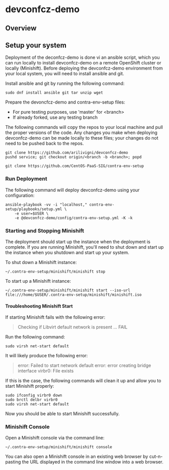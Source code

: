 # devconfcz-demo

## Overview

## Setup your system
Deployment of the deconfcz-demo is done vi an ansible script, which you can 
run locally to install devconfcz-demo on a remote OpenShift cluster or locally (Minishift).
Before deploying the devconfcz-demo environment from your local system,
you will need to install ansible and git.

Install ansible and git by running the following command:

```
sudo dnf install ansible git tar unzip wget
```
Prepare the devoncfcz-demo and contra-env-setup files:
* For pure testing purposes, use 'master' for \<branch\>
* If already forked, use any testing branch

The following commands will copy the repos to your local machine and pull
the proper versions of the code. Any changes you make when deploying devconfcz-demo
can be made locally to these files; your changes do not need to be pushed
back to the repos.

```
git clone https://github.com/arilivigni/devconfcz-demo
pushd service; git checkout origin/<branch -b <branch>; popd

git clone https://github.com/CentOS-PaaS-SIG/contra-env-setup
```

### Run Deployment

The following command will deploy devconfcz-demo using your configuration:
```
ansible-playbook -vv -i "localhost," contra-env-setup/playbooks/setup.yml \
    -e user=$USER \
    -e @devconfcz-demo/config/contra-env-setup.yml -K -k
```

### Starting and Stopping Minishift

The deployment should start up the instance when the deployment is complete.
If you are running Minishift, you'll need to shut down and start up the instance
when you shutdown and start up your system.

To shut down a Minishift instance:
```
~/.contra-env-setup/minishift/minishift stop
```

To start up a Minishift instance:
```
~/.contra-env-setup/minishift/minishift start --iso-url file:///home/$USER/.contra-env-setup/minishift/minishift.iso
```

#### Troubleshooting Minishift Start ####

If starting Minishift fails with the following error:
> Checking if Libvirt default network is present ... FAIL

Run the following command:
```
sudo virsh net-start default
```

It will likely produce the following error:
> error: Failed to start network default
> error: error creating bridge interface virbr0: File exists

If this is the case, the following commands will clean it up and allow you to
start Minishift properly:
```
sudo ifconfig virbr0 down
sudo brctl delbr virbr0
sudo virsh net-start default
```

Now you should be able to start Minishift successfully.

### Minishift Console

Open a Minishift console via the command line:
```
~/.contra-env-setup/minishift/minishift console
```

You can also open a Minishift console in an existing web browser by cut-n-pasting
the URL displayed in the command line window into a web browser.
